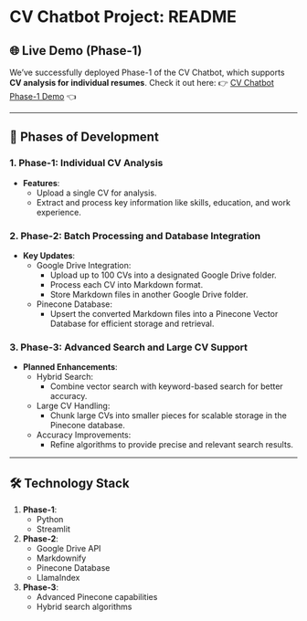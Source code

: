 # CV Chatbot Project: README

## 🌐 Live Demo (Phase-1)
We’ve successfully deployed Phase-1 of the CV Chatbot, which supports **CV analysis for individual resumes**.
Check it out here:
👉 [CV Chatbot Phase-1 Demo](https://cv-chatbot-analyzer.streamlit.app/) 👈

---

## 🚀 Phases of Development

### 1. Phase-1: Individual CV Analysis
   - **Features**:
     - Upload a single CV for analysis.
     - Extract and process key information like skills, education, and work experience.

### 2. Phase-2: Batch Processing and Database Integration
   - **Key Updates**:
     - Google Drive Integration:
       - Upload up to 100 CVs into a designated Google Drive folder.
       - Process each CV into Markdown format.
       - Store Markdown files in another Google Drive folder.
     - Pinecone Database:
       - Upsert the converted Markdown files into a Pinecone Vector Database for efficient storage and retrieval.

### 3. Phase-3: Advanced Search and Large CV Support
   - **Planned Enhancements**:
     - Hybrid Search:
       - Combine vector search with keyword-based search for better accuracy.
     - Large CV Handling:
       - Chunk large CVs into smaller pieces for scalable storage in the Pinecone database.
     - Accuracy Improvements:
       - Refine algorithms to provide precise and relevant search results.

---

## 🛠️ Technology Stack
1. **Phase-1**:
   - Python
   - Streamlit
2. **Phase-2**:
   - Google Drive API
   - Markdownify
   - Pinecone Database
   - LlamaIndex
3. **Phase-3**:
   - Advanced Pinecone capabilities
   - Hybrid search algorithms
